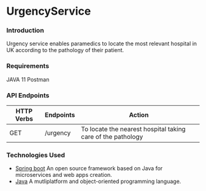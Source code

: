 # UrgencyService

### Introduction
Urgency service enables paramedics to locate the most relevant hospital in UK according to the pathology of their patient.

### Requirements
JAVA 11
Postman

### API Endpoints
| HTTP Verbs | Endpoints | Action |
| --- | --- | --- |
| GET | /urgency | To locate the nearest hospital taking care of the pathology |

### Technologies Used
* [Spring boot](https://spring.io/projects/spring-boot) An open source framework based on Java for microservices and web apps creation.
* [Java](https://www.java.com/fr/) A mutliplatform and object-oriented programming language.
